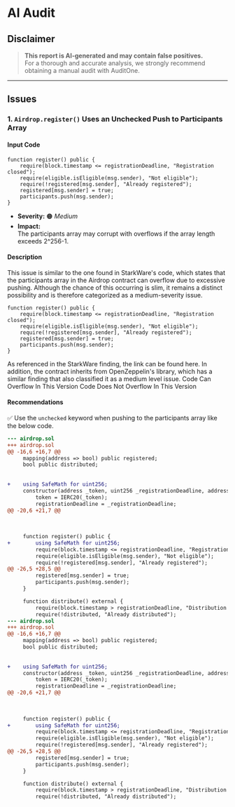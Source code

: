 # AI Audit

## Disclaimer
> **This report is AI-generated and may contain false positives.**  
> For a thorough and accurate analysis, we strongly recommend obtaining a manual audit with AuditOne.

---

## Issues

### 1. `Airdrop.register()` Uses an Unchecked Push to Participants Array

#### **Input Code**
```solidity
function register() public {
    require(block.timestamp <= registrationDeadline, "Registration closed");
    require(eligible.isEligible(msg.sender), "Not eligible");
    require(!registered[msg.sender], "Already registered");
    registered[msg.sender] = true;
    participants.push(msg.sender);
}
```

- **Severity:** 🟠 *Medium*  
- **Impact:**  
  The participants array may corrupt with overflows if the array length exceeds 2^256-1.

#### **Description**
This issue is similar to the one found in StarkWare's code, which states that the participants array in the Airdrop contract can overflow due to excessive pushing. Although the chance of this occurring is slim, it remains a distinct possibility and is therefore categorized as a medium-severity issue.

```solidity
function register() public {
    require(block.timestamp <= registrationDeadline, "Registration closed");
    require(eligible.isEligible(msg.sender), "Not eligible");
    require(!registered[msg.sender], "Already registered");
    registered[msg.sender] = true;
    participants.push(msg.sender);
}
```

As referenced in the StarkWare finding, the link can be found here. 
In addition, the contract inherits from OpenZeppelin's library, which has a similar finding that also classified it as a medium level issue. 
Code Can Overflow In This Version
Code Does Not Overflow In This Version

#### **Recommendations**
✅ Use the `unchecked` keyword when pushing to the participants array like the below code.

```diff
--- airdrop.sol
+++ airdrop.sol
@@ -16,6 +16,7 @@
     mapping(address => bool) public registered;
     bool public distributed;
 
 
+    using SafeMath for uint256;
     constructor(address _token, uint256 _registrationDeadline, address _eligible) {
         token = IERC20(_token);
         registrationDeadline = _registrationDeadline;
@@ -20,6 +21,7 @@
 
 
 
     function register() public {
+        using SafeMath for uint256;
         require(block.timestamp <= registrationDeadline, "Registration closed");
         require(eligible.isEligible(msg.sender), "Not eligible");
         require(!registered[msg.sender], "Already registered");
@@ -26,5 +28,5 @@
         registered[msg.sender] = true;
         participants.push(msg.sender);
     }

     function distribute() external {
         require(block.timestamp > registrationDeadline, "Distribution not started");
         require(!distributed, "Already distributed");
--- airdrop.sol
+++ airdrop.sol
@@ -16,6 +16,7 @@
     mapping(address => bool) public registered;
     bool public distributed;
 
 
+    using SafeMath for uint256;
     constructor(address _token, uint256 _registrationDeadline, address _eligible) {
         token = IERC20(_token);
         registrationDeadline = _registrationDeadline; 
@@ -20,6 +21,7 @@
 
 
 
     function register() public {
+        using SafeMath for uint256;
         require(block.timestamp <= registrationDeadline, "Registration closed");
         require(eligible.isEligible(msg.sender), "Not eligible");
         require(!registered[msg.sender], "Already registered");
@@ -26,5 +28,5 @@
         registered[msg.sender] = true;
         participants.push(msg.sender);
     }

     function distribute() external {
         require(block.timestamp > registrationDeadline, "Distribution not started");
         require(!distributed, "Already distributed");
```
